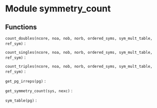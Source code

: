 Module symmetry_count
=====================

Functions
---------

    
`count_doubles(ncore, noa, nob, norb, ordered_syms, sym_mult_table, ref_sym)`
:   

    
`count_singles(ncore, noa, nob, norb, ordered_syms, sym_mult_table, ref_sym)`
:   

    
`count_triples(ncore, noa, nob, norb, ordered_syms, sym_mult_table, ref_sym)`
:   

    
`get_pg_irreps(pg)`
:   

    
`get_symmetry_count(sys, nexc)`
:   

    
`sym_table(pg)`
: